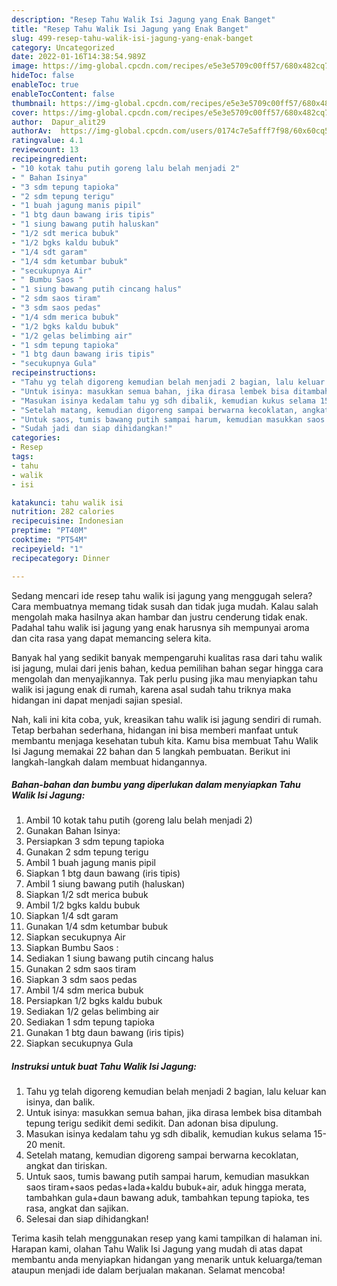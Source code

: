 ```yaml
---
description: "Resep Tahu Walik Isi Jagung yang Enak Banget"
title: "Resep Tahu Walik Isi Jagung yang Enak Banget"
slug: 499-resep-tahu-walik-isi-jagung-yang-enak-banget
category: Uncategorized
date: 2022-01-16T14:38:54.989Z
image: https://img-global.cpcdn.com/recipes/e5e3e5709c00ff57/680x482cq70/tahu-walik-isi-jagung-foto-resep-utama.jpg
hideToc: false
enableToc: true
enableTocContent: false
thumbnail: https://img-global.cpcdn.com/recipes/e5e3e5709c00ff57/680x482cq70/tahu-walik-isi-jagung-foto-resep-utama.jpg
cover: https://img-global.cpcdn.com/recipes/e5e3e5709c00ff57/680x482cq70/tahu-walik-isi-jagung-foto-resep-utama.jpg
author:  Dapur_alit29
authorAv:  https://img-global.cpcdn.com/users/0174c7e5afff7f98/60x60cq50/avatar.jpg
ratingvalue: 4.1
reviewcount: 13
recipeingredient:
- "10 kotak tahu putih goreng lalu belah menjadi 2"
- " Bahan Isinya"
- "3 sdm tepung tapioka"
- "2 sdm tepung terigu"
- "1 buah jagung manis pipil"
- "1 btg daun bawang iris tipis"
- "1 siung bawang putih haluskan"
- "1/2 sdt merica bubuk"
- "1/2 bgks kaldu bubuk"
- "1/4 sdt garam"
- "1/4 sdm ketumbar bubuk"
- "secukupnya Air"
- " Bumbu Saos "
- "1 siung bawang putih cincang halus"
- "2 sdm saos tiram"
- "3 sdm saos pedas"
- "1/4 sdm merica bubuk"
- "1/2 bgks kaldu bubuk"
- "1/2 gelas belimbing air"
- "1 sdm tepung tapioka"
- "1 btg daun bawang iris tipis"
- "secukupnya Gula"
recipeinstructions:
- "Tahu yg telah digoreng kemudian belah menjadi 2 bagian, lalu keluar kan isinya, dan balik."
- "Untuk isinya: masukkan semua bahan, jika dirasa lembek bisa ditambah tepung terigu sedikit demi sedikit. Dan adonan bisa dipulung."
- "Masukan isinya kedalam tahu yg sdh dibalik, kemudian kukus selama 15-20 menit."
- "Setelah matang, kemudian digoreng sampai berwarna kecoklatan, angkat dan tiriskan."
- "Untuk saos, tumis bawang putih sampai harum, kemudian masukkan saos tiram+saos pedas+lada+kaldu bubuk+air, aduk hingga merata, tambahkan gula+daun bawang aduk, tambahkan tepung tapioka, tes rasa, angkat dan sajikan."
- "Sudah jadi dan siap dihidangkan!"
categories:
- Resep
tags:
- tahu
- walik
- isi

katakunci: tahu walik isi 
nutrition: 282 calories
recipecuisine: Indonesian
preptime: "PT40M"
cooktime: "PT54M"
recipeyield: "1"
recipecategory: Dinner

---
```



Sedang mencari ide resep tahu walik isi jagung yang menggugah selera? Cara membuatnya memang tidak susah dan tidak juga mudah. Kalau salah mengolah maka hasilnya akan hambar dan justru cenderung tidak enak. Padahal tahu walik isi jagung yang enak harusnya sih mempunyai aroma dan cita rasa yang dapat memancing selera kita.




Banyak hal yang sedikit banyak mempengaruhi kualitas rasa dari tahu walik isi jagung, mulai dari jenis bahan, kedua pemilihan bahan segar hingga cara mengolah dan menyajikannya. Tak perlu pusing jika mau menyiapkan tahu walik isi jagung enak di rumah, karena asal sudah tahu triknya maka hidangan ini dapat menjadi sajian spesial.


Nah, kali ini kita coba, yuk, kreasikan tahu walik isi jagung sendiri di rumah. Tetap berbahan sederhana, hidangan ini bisa memberi manfaat untuk membantu menjaga kesehatan tubuh kita. Kamu bisa membuat Tahu Walik Isi Jagung memakai 22 bahan dan 5 langkah pembuatan. Berikut ini langkah-langkah dalam membuat hidangannya.

<!--inarticleads1-->

##### Bahan-bahan dan bumbu yang diperlukan dalam menyiapkan Tahu Walik Isi Jagung:

1. Ambil 10 kotak tahu putih (goreng lalu belah menjadi 2)
1. Gunakan  Bahan Isinya:
1. Persiapkan 3 sdm tepung tapioka
1. Gunakan 2 sdm tepung terigu
1. Ambil 1 buah jagung manis pipil
1. Siapkan 1 btg daun bawang (iris tipis)
1. Ambil 1 siung bawang putih (haluskan)
1. Siapkan 1/2 sdt merica bubuk
1. Ambil 1/2 bgks kaldu bubuk
1. Siapkan 1/4 sdt garam
1. Gunakan 1/4 sdm ketumbar bubuk
1. Siapkan secukupnya Air
1. Siapkan  Bumbu Saos :
1. Sediakan 1 siung bawang putih cincang halus
1. Gunakan 2 sdm saos tiram
1. Siapkan 3 sdm saos pedas
1. Ambil 1/4 sdm merica bubuk
1. Persiapkan 1/2 bgks kaldu bubuk
1. Sediakan 1/2 gelas belimbing air
1. Sediakan 1 sdm tepung tapioka
1. Gunakan 1 btg daun bawang (iris tipis)
1. Siapkan secukupnya Gula




<!--inarticleads2-->

##### Instruksi untuk buat Tahu Walik Isi Jagung:

1. Tahu yg telah digoreng kemudian belah menjadi 2 bagian, lalu keluar kan isinya, dan balik.
1. Untuk isinya: masukkan semua bahan, jika dirasa lembek bisa ditambah tepung terigu sedikit demi sedikit. Dan adonan bisa dipulung.
1. Masukan isinya kedalam tahu yg sdh dibalik, kemudian kukus selama 15-20 menit.
1. Setelah matang, kemudian digoreng sampai berwarna kecoklatan, angkat dan tiriskan.
1. Untuk saos, tumis bawang putih sampai harum, kemudian masukkan saos tiram+saos pedas+lada+kaldu bubuk+air, aduk hingga merata, tambahkan gula+daun bawang aduk, tambahkan tepung tapioka, tes rasa, angkat dan sajikan.
1. Selesai dan siap dihidangkan!



Terima kasih telah menggunakan resep yang kami tampilkan di halaman ini. Harapan kami, olahan Tahu Walik Isi Jagung yang mudah di atas dapat membantu anda menyiapkan hidangan yang menarik untuk keluarga/teman ataupun menjadi ide dalam berjualan makanan. Selamat mencoba!
